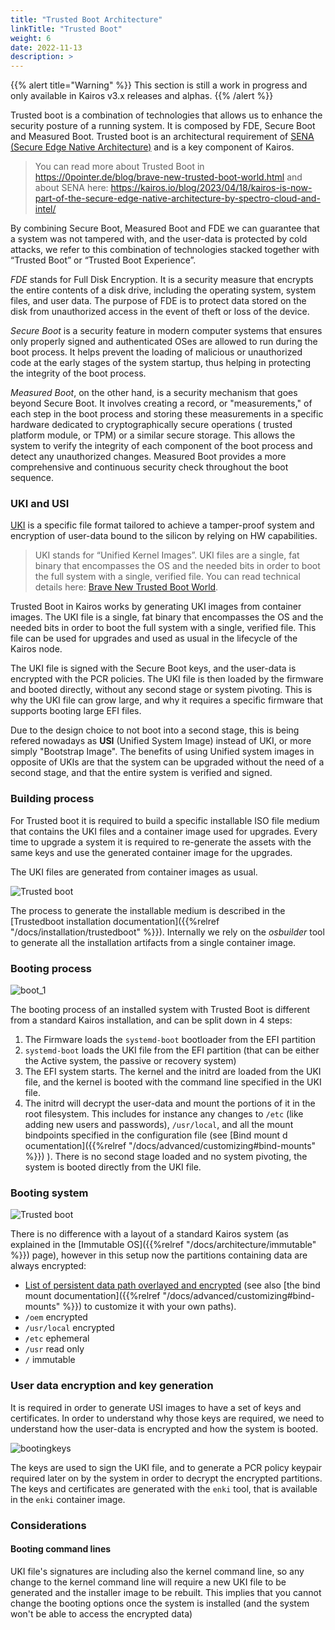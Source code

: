 ```yaml
---
title: "Trusted Boot Architecture"
linkTitle: "Trusted Boot"
weight: 6
date: 2022-11-13
description: >
---
```


{{% alert title="Warning" %}}
This section is still a work in progress and only available in Kairos v3.x releases and alphas.
{{% /alert %}}

Trusted boot is a combination of technologies that allows us to enhance the security posture of a running system. It is composed by FDE, Secure Boot and Measured Boot.
Trusted boot is an architectural requirement of [SENA (Secure Edge Native Architecture)](https://www.spectrocloud.com/product/sena) and is a key component of Kairos.

> You can read more about Trusted Boot in https://0pointer.de/blog/brave-new-trusted-boot-world.html and about SENA here: https://kairos.io/blog/2023/04/18/kairos-is-now-part-of-the-secure-edge-native-architecture-by-spectro-cloud-and-intel/

By combining Secure Boot, Measured Boot and FDE we can guarantee that a system was not tampered with, and the user-data is protected by cold attacks, we refer to this combination of technologies stacked together with “Trusted Boot” or “Trusted Boot Experience”. 

*FDE* stands for Full Disk Encryption. It is a security measure that encrypts the entire contents of a disk drive, including the operating system, system files, and user data. The purpose of FDE is to protect data stored on the disk from unauthorized access in the event of theft or loss of the device.

*Secure Boot* is a security feature in modern computer systems that ensures only properly signed and authenticated OSes are allowed to run during the boot process. It helps prevent the loading of malicious or unauthorized code at the early stages of the system startup, thus helping in protecting the integrity of the boot process.

*Measured Boot*, on the other hand, is a security mechanism that goes beyond Secure Boot. It involves creating a record, or "measurements," of each step in the boot process and storing these measurements in a specific hardware dedicated to cryptographically secure operations ( trusted platform module, or TPM) or a similar secure storage. This allows the system to verify the integrity of each component of the boot process and detect any unauthorized changes. Measured Boot provides a more comprehensive and continuous security check throughout the boot sequence.


### UKI and USI

[UKI](https://uapi-group.org/specifications/specs/unified_kernel_image/) is a specific file format tailored to achieve a tamper-proof system and encryption of user-data bound to the silicon by relying on HW capabilities. 

> UKI stands for “Unified Kernel Images”. UKI files are a single, fat binary that encompasses the OS and the needed bits in order to boot the full system with a single, verified file. You can read technical details here: [Brave New Trusted Boot World](https://0pointer.de/blog/brave-new-trusted-boot-world.html).

Trusted Boot in Kairos works by generating UKI images from container images. The UKI file is a single, fat binary that encompasses the OS and the needed bits in order to boot the full system with a single, verified file. This file can be used for upgrades and used as usual in the lifecycle of the Kairos node.

The UKI file is signed with the Secure Boot keys, and the user-data is encrypted with the PCR policies. The UKI file is then loaded by the firmware and booted directly, without any second stage or system pivoting. This is why the UKI file can grow large, and why it requires a specific firmware that supports booting large EFI files. 

Due to the design choice to not boot into a second stage, this is being refered nowadays as **USI** (Unified System Image) instead of UKI, or more simply "Bootstrap Image". The benefits of using Unified system images in opposite of UKIs are that the system can be upgraded without the need of a second stage, and that the entire system is verified and signed.

### Building process

For Trusted boot it is required to build a specific installable ISO file medium that contains the UKI files and a container image used for upgrades. Every time to upgrade a system it is required to re-generate the assets with the same keys and use the generated container image for the upgrades.

The UKI files are generated from container images as usual.

![Trusted boot](https://github.com/kairos-io/kairos-docs/assets/2420543/2f49d592-9ae3-43ee-b22b-0313be455bf7)

The process to generate the installable medium is described in the [Trustedboot installation documentation]({{%relref "/docs/installation/trustedboot" %}}). Internally we rely on the *osbuilder* tool to generate all the installation artifacts from a single container image.

### Booting process

![boot_1](https://github.com/kairos-io/kairos-docs/assets/2420543/9c406796-b622-4571-abd5-b8d8fed44591)

The booting process of an installed system with Trusted Boot is different from a standard Kairos installation, and can be split down in 4 steps:

1. The Firmware loads the `systemd-boot` bootloader from the EFI partition
2. `systemd-boot` loads the UKI file from the EFI partition (that can be either the Active system, the passive or recovery system)
3. The EFI system starts. The kernel and the initrd are loaded from the UKI file, and the kernel is booted with the command line specified in the UKI file. 
4. The initrd will decrypt the user-data and mount the portions of it in the root filesystem. This includes for instance any changes to `/etc` (like adding new users and passwords), `/usr/local`, and all the mount bindpoints specified in the configuration file (see [Bind mount d ocumentation]({{%relref "/docs/advanced/customizing#bind-mounts" %}}) ). There is no second stage loaded and no system pivoting, the system is booted directly from the UKI file.

### Booting system

![Trusted boot](https://github.com/kairos-io/kairos-docs/assets/2420543/757870d3-3b40-46ea-9c86-13c4a545f167)

There is no difference with a layout of a standard Kairos system (as explained in the [Immutable OS]({{%relref "/docs/architecture/immutable" %}}) page), however in this setup now the partitions containing data are always encrypted:

- [List of persistent data path overlayed and encrypted](https://github.com/kairos-io/packages/blob/528682cddf7191fb52580e7c41a33e73c1ee0001/packages/static/kairos-overlay-files/files/system/oem/00_rootfs_uki.yaml#L18) (see also [the bind mount documentation]({{%relref "/docs/advanced/customizing#bind-mounts" %}}) to customize it with your own paths).
- `/oem` encrypted
- `/usr/local` encrypted
- `/etc` ephemeral
- `/usr` read only
- `/` immutable

### User data encryption and key generation 

It is required in order to generate USI images to have a set of keys and certificates. In order to understand why those keys are required, we need to understand how the user-data is encrypted and how the system is booted.

![bootingkeys](https://github.com/kairos-io/kairos-docs/assets/2420543/725745a0-0ea6-4330-bea3-e6483f53cc3f)


The keys are used to sign the UKI file, and to generate a PCR policy keypair required later on by the system in order to decrypt the encrypted partitions. The keys and certificates are generated with the `enki` tool, that is available in the `enki` container image.

### Considerations

#### Booting command lines

UKI file's signatures are including also the kernel command line, so any change to the kernel command line will require a new UKI file to be generated and the installer image to be rebuilt. This implies that you cannot change the booting options once the system is installed (and the system won't be able to access the encrypted data)